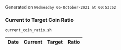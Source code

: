 Generated on `Wednesday 06-October-2021 at 00:53:52`

### Current to Target Coin Ratio
`current_coin_ratio.sh`

Date|Current|Target|Ratio
---|---|---|---

